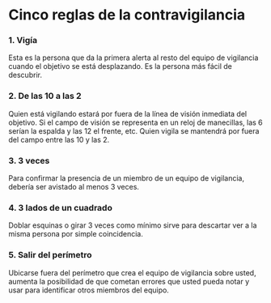 [Title]: # (Cinco reglas de la contravigilancia)
[Order]: # (3)

# Cinco reglas de la contravigilancia

### 1\. Vigía

Esta es la persona que da la primera alerta al resto del equipo de vigilancia cuando el objetivo se está desplazando. Es la persona más fácil de descubrir.

### 2\. De las 10 a las 2

Quien está vigilando estará por fuera de la línea de visión inmediata del objetivo. Si el campo de visión se representa en un reloj de manecillas, las 6 serían la espalda y las 12 el frente, etc. Quien vigila se mantendrá por fuera del campo entre las 10 y las 2.

### 3\. 3 veces

Para confirmar la presencia de un miembro de un equipo de vigilancia, debería ser avistado al menos 3 veces.

### 4\. 3 lados de un cuadrado

Doblar esquinas o girar 3 veces como mínimo sirve para descartar ver a la misma persona por simple coincidencia.

### 5\. Salir del perímetro

Ubicarse fuera del perímetro que crea el equipo de vigilancia sobre usted, aumenta la posibilidad de que cometan errores que usted pueda notar y usar para identificar otros miembros del equipo.
